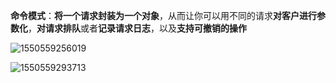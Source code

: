 **命令模式**：**将一个请求封装为一个对象**，从而让你可以用不同的请求**对客户进行参数化**，**对请求排队**或者**记录请求日志**，以及**支持可撤销的操作**

![1550559256019](C:\Users\Administrator\AppData\Roaming\Typora\typora-user-images\1550559256019.png)

![1550559293713](C:\Users\Administrator\AppData\Roaming\Typora\typora-user-images\1550559293713.png)

